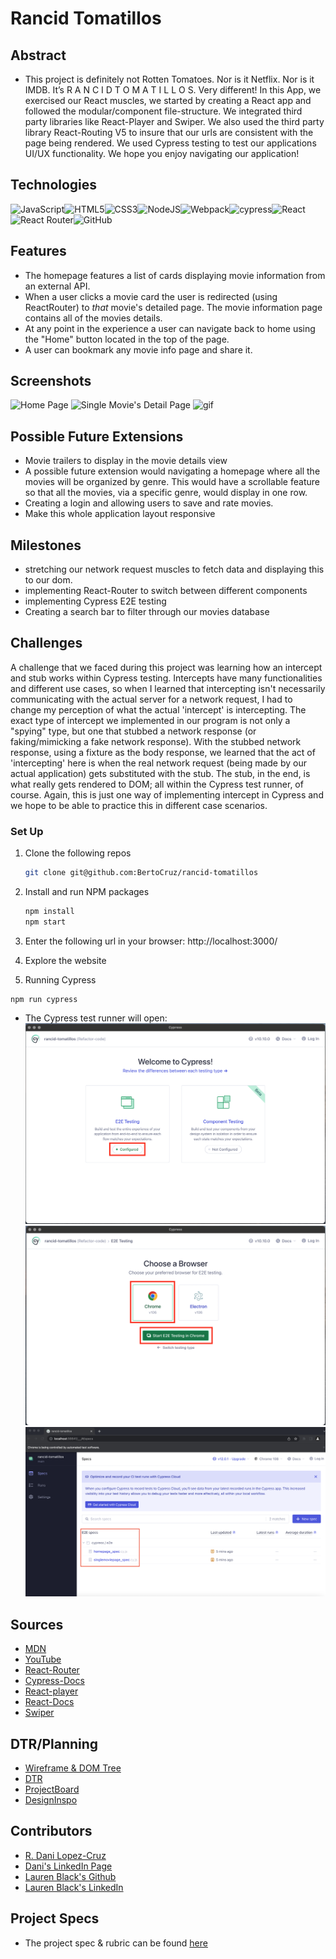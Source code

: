 
# Rancid Tomatillos

## Abstract
- This project is definitely not Rotten Tomatoes. Nor is it Netflix. Nor is it IMDB. It’s R A N C I D T O M A T I L L O S. Very different! In this App, we exercised our React muscles, we started by creating a React app and followed the modular/component file-structure. We integrated third party libraries like React-Player and Swiper. We also used the third party library React-Routing V5 to insure that our urls are consistent with the page being rendered. We used Cypress testing to test our applications UI/UX functionality. We hope you enjoy navigating our application!

## Technologies
![JavaScript](https://img.shields.io/badge/javascript-%23323330.svg?style=for-the-badge&logo=javascript&logoColor=%23F7DF1E)![HTML5](https://img.shields.io/badge/html5-%23E34F26.svg?style=for-the-badge&logo=html5&logoColor=white)![CSS3](https://img.shields.io/badge/css3-%231572B6.svg?style=for-the-badge&logo=css3&logoColor=white)![NodeJS](https://img.shields.io/badge/node.js-6DA55F?style=for-the-badge&logo=node.js&logoColor=white)![Webpack](https://img.shields.io/badge/webpack-%238DD6F9.svg?style=for-the-badge&logo=webpack&logoColor=black)![cypress](https://img.shields.io/badge/-cypress-%23E5E5E5?style=for-the-badge&logo=cypress&logoColor=058a5e)![React](https://img.shields.io/badge/react-%2320232a.svg?style=for-the-badge&logo=react&logoColor=%2361DAFB)![React Router](https://img.shields.io/badge/React_Router-CA4245?style=for-the-badge&logo=react-router&logoColor=white)![GitHub](https://img.shields.io/badge/github-%23121011.svg?style=for-the-badge&logo=github&logoColor=white)

## Features
- The homepage features a list of cards displaying movie information from an external API.
- When a user clicks a movie card the user is redirected (using ReactRouter) to *that* movie's detailed page. The movie information page contains all of the movies details.
- At any point in the experience a user can navigate back to home using the "Home" button located in the top of the page.
- A user can bookmark any movie info page and share it.

## Screenshots
![Home Page](https://github.com/LaurenBlack5280/rancid-tomatillos/blob/main/src/images/Screen%20Shot%202022-12-13%20at%201.00.44%20AM.png)
![Single Movie's Detail Page](https://github.com/LaurenBlack5280/rancid-tomatillos/blob/main/src/images/Screen%20Shot%202022-12-13%20at%201.25.55%20AM.png)
![gif](https://www.loom.com/share/2a13cf33a3e144e8ad17290605257a8a)

## Possible Future Extensions
- Movie trailers to display in the movie details view
- A possible future extension would navigating a homepage where all the movies will be organized by genre. This would have a scrollable feature so that all the movies, via a specific genre, would display in one row.
- Creating a login and allowing users to save and rate movies.
- Make this whole application layout responsive

## Milestones
- stretching our network request muscles to fetch data and displaying this to our dom.
- implementing React-Router to switch between different components
- implementing Cypress E2E testing
- Creating a search bar to filter through our movies database

## Challenges
A challenge that we faced during this project was learning how an intercept and stub works within Cypress testing. Intercepts have many functionalities and different use cases, so when I learned that intercepting isn't necessarily communicating with the actual server for a network request, I had to change my perception of what the actual 'intercept' is intercepting. The exact type of intercept we implemented in our program is not only a "spying" type, but one that stubbed a network response (or faking/mimicking a fake network response). 
With the stubbed network response, using a fixture as the body response, we learned that the act of 'intercepting' here is when the real network request (being made by our actual application) gets substituted with the stub. The stub, in the end, is what really gets rendered to DOM; all within the Cypress test runner, of course. Again, this is just one way of implementing intercept in Cypress and we hope to be able to practice this in different case scenarios.

### Set Up
1. Clone the following repos
   ```sh
   git clone git@github.com:BertoCruz/rancid-tomatillos 
   ```
2. Install  and run NPM packages 
   ```sh
   npm install
   npm start
   ``` 
3. Enter the following url in your browser: http://localhost:3000/
4. Explore the website

5. Running Cypress
  ```
  npm run cypress
  ```

  - The Cypress test runner will open: 
![Welcome to Cypress](https://github.com/LaurenBlack5280/rancid-tomatillos/blob/main/src/images/Screen%20Shot%202022-10-24%20at%204.27.54%20PM.png)
![Choose a browser](https://github.com/LaurenBlack5280/rancid-tomatillos/blob/main/src/images/Screen%20Shot%202022-10-24%20at%204.28.39%20PM.png)
![Navigate through specs inside the Test Runner](https://github.com/LaurenBlack5280/rancid-tomatillos/blob/main/src/images/Screen%20Shot%202022-12-13%20at%2012.29.59%20AM.png)


## Sources
  - [MDN](http://developer.mozilla.org/en-US/)
  - [YouTube](https://www.youtube.com/)
  - [React-Router](https://reactrouter.com/en/main)
  - [Cypress-Docs](https://docs.cypress.io/api/table-of-contents)
  - [React-player](https://www.npmjs.com/package/react-player)
  - [React-Docs](https://reactjs.org/docs/react-api.html)
  - [Swiper](https://swiperjs.com/react)
## DTR/Planning
  - [Wireframe & DOM Tree](https://miro.com/app/board/uXjVP9w7LEU=/?share_link_id=720646176895)
  - [DTR](https://docs.google.com/document/d/1l-cgbyDXRRAsCEIqtg_q1_i-p84oiqwTgP11uF8cR98/edit)
  - [ProjectBoard](https://github.com/users/LaurenBlack5280/projects/1)
  - [DesignInspo](https://docs.google.com/document/d/17tk_nKESW7fUIKtiwEsKQRpcerEgZ-4HB7PdPBCIAv4/edit?usp=sharing)
## Contributors
  - [R. Dani Lopez-Cruz](https://github.com/BertoCruz) 
  - [Dani's LinkedIn Page](https://www.linkedin.com/in/roberto-dani-lopez-cruz-84a03989/)
  - [Lauren Black's Github](https://github.com/LaurenBlack5280)
  - [Lauren Black's LinkedIn](https://www.linkedin.com/in/laurenblack5280/)


## Project Specs
  - The project spec & rubric can be found [here](https://frontend.turing.edu/projects/module-3/rancid-tomatillos-v3.html)




